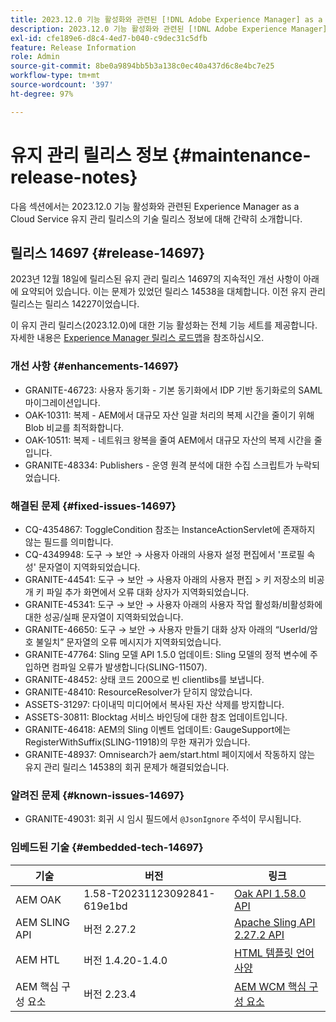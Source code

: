 ```yaml
---
title: 2023.12.0 기능 활성화와 관련된 [!DNL Adobe Experience Manager] as a Cloud Service의 유지 관리 릴리스 정보입니다.
description: 2023.12.0 기능 활성화와 관련된 [!DNL Adobe Experience Manager] as a Cloud Service의 유지 관리 릴리스 정보입니다.
exl-id: cfe189e6-d8c4-4ed7-b040-c9dec31c5dfb
feature: Release Information
role: Admin
source-git-commit: 8be0a9894bb5b3a138c0ec40a437d6c8e4bc7e25
workflow-type: tm+mt
source-wordcount: '397'
ht-degree: 97%

---
```


# 유지 관리 릴리스 정보 {#maintenance-release-notes}

다음 섹션에서는 2023.12.0 기능 활성화와 관련된 Experience Manager as a Cloud Service 유지 관리 릴리스의 기술 릴리스 정보에 대해 간략히 소개합니다.

## 릴리스 14697 {#release-14697}

2023년 12월 18일에 릴리스된 유지 관리 릴리스 14697의 지속적인 개선 사항이 아래에 요약되어 있습니다. 이는 문제가 있었던 릴리스 14538을 대체합니다. 이전 유지 관리 릴리스는 릴리스 14227이었습니다.

이 유지 관리 릴리스(2023.12.0)에 대한 기능 활성화는 전체 기능 세트를 제공합니다. 자세한 내용은 [Experience Manager 릴리스 로드맵](https://experienceleague.adobe.com/docs/experience-manager-release-information/aem-release-updates/update-releases-roadmap.html)을 참조하십시오.

### 개선 사항 {#enhancements-14697}

* GRANITE-46723: 사용자 동기화 - 기본 동기화에서 IDP 기반 동기화로의 SAML 마이그레이션입니다.
* OAK-10311: 복제 - AEM에서 대규모 자산 일괄 처리의 복제 시간을 줄이기 위해 Blob 비교를 최적화합니다.
* OAK-10511: 복제 - 네트워크 왕복을 줄여 AEM에서 대규모 자산의 복제 시간을 줄입니다.
* GRANITE-48334: Publishers - 운영 원격 분석에 대한 수집 스크립트가 누락되었습니다.

### 해결된 문제 {#fixed-issues-14697}

* CQ-4354867: ToggleCondition 참조는 InstanceActionServlet에 존재하지 않는 필드를 의미합니다.
* CQ-4349948: 도구 → 보안 → 사용자 아래의 사용자 설정 편집에서 &#39;프로필 속성&#39; 문자열이 지역화되었습니다.
* GRANITE-44541: 도구 → 보안 → 사용자 아래의 사용자 편집 > 키 저장소의 비공개 키 파일 추가 화면에서 오류 대화 상자가 지역화되었습니다.
* GRANITE-45341: 도구 → 보안 → 사용자 아래의 사용자 작업 활성화/비활성화에 대한 성공/실패 문자열이 지역화되었습니다.
* GRANITE-46650: 도구 → 보안 → 사용자 만들기 대화 상자 아래의 “UserId/암호 불일치” 문자열의 오류 메시지가 지역화되었습니다.
* GRANITE-47764: Sling 모델 API 1.5.0 업데이트: Sling 모델의 정적 변수에 주입하면 컴파일 오류가 발생합니다(SLING-11507).
* GRANITE-48452: 상태 코드 200으로 빈 clientlibs를 보냅니다.
* GRANITE-48410: ResourceResolver가 닫히지 않았습니다.
* ASSETS-31297: 다이내믹 미디어에서 복사된 자산 삭제를 방지합니다.
* ASSETS-30811: Blocktag 서비스 바인딩에 대한 참조 업데이트입니다.
* GRANITE-46418: AEM의 Sling 이벤트 업데이트: GaugeSupport에는 RegisterWithSuffix(SLING-11918)의 무한 재귀가 있습니다.
* GRANITE-48937: Omnisearch가 aem/start.html 페이지에서 작동하지 않는 유지 관리 릴리스 14538의 회귀 문제가 해결되었습니다.

### 알려진 문제 {#known-issues-14697}

* GRANITE-49031: 회귀 시 임시 필드에서 `@JsonIgnore` 주석이 무시됩니다.

### 임베드된 기술 {#embedded-tech-14697}

| 기술 | 버전 | 링크 |
|---|---|---|
| AEM OAK | 1.58-T20231123092841-619e1bd | [Oak API 1.58.0 API](https://www.javadoc.io/doc/org.apache.jackrabbit/oak-api/1.58.0/index.html) |
| AEM SLING API | 버전 2.27.2 | [Apache Sling API 2.27.2 API](https://www.javadoc.io/doc/org.apache.sling/org.apache.sling.api/latest/index.html) |
| AEM HTL | 버전 1.4.20-1.4.0 | [HTML 템플릿 언어 사양](https://github.com/adobe/htl-spec) |
| AEM 핵심 구성 요소 | 버전 2.23.4 | [AEM WCM 핵심 구성 요소](https://github.com/adobe/aem-core-wcm-components) |
